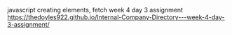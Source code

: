 javascript creating elements, fetch
week 4 day 3 assignment
https://thedoyles922.github.io/Internal-Company-Directory---week-4-day-3-assignment/
